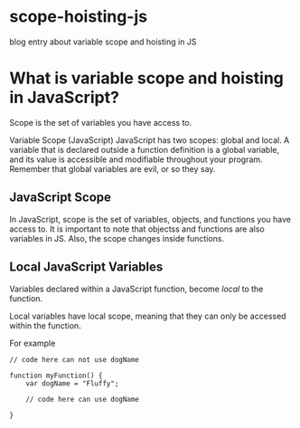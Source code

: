 # scope-hoisting-js
blog entry about variable scope and hoisting in JS

What is variable scope and hoisting in JavaScript?
=========================
Scope is the set of variables you have access to.

Variable Scope (JavaScript) JavaScript has two scopes: global and local. A variable that is declared outside a function definition is a global variable, and its value is accessible and modifiable throughout your program.  Remember that global variables are evil, or so they say.

JavaScript Scope
---
In JavaScript, scope is the set of variables, objects, and functions you have access to. It is important to note that objectss and functions are also variables in JS.  Also, the scope changes inside functions.

Local JavaScript Variables
---
Variables declared within a JavaScript function, become *local* to the function.

Local variables have local scope, meaning that they can only be accessed within the function.

For example

    // code here can not use dogName
    
    function myFunction() {
        var dogName = "Fluffy";
    
        // code here can use dogName
    
    }

